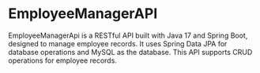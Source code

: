 # EmployeeManagerAPI
EmployeeManagerApi is a RESTful API built with Java 17 and Spring Boot, designed to manage employee records. It uses Spring Data JPA for database operations and MySQL as the database. This API supports CRUD operations for employee records.
